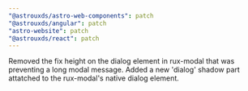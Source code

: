 ```yaml
---
"@astrouxds/astro-web-components": patch
"@astrouxds/angular": patch
"astro-website": patch
"@astrouxds/react": patch
---
```


Removed the fix height on the dialog element in rux-modal that was preventing a long modal message. Added a new 'dialog' shadow part attatched to the rux-modal's native dialog element.
